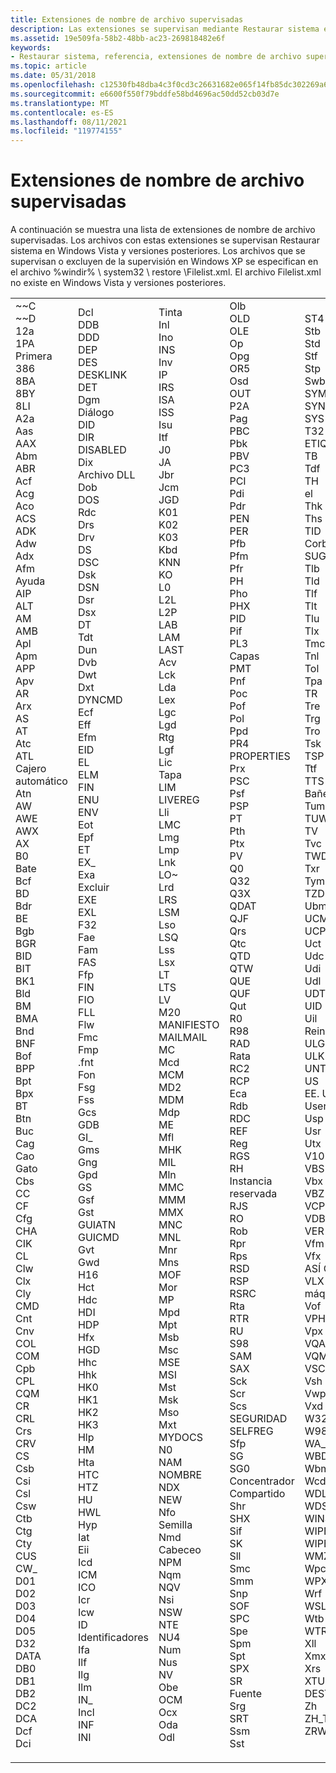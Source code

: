 ```yaml
---
title: Extensiones de nombre de archivo supervisadas
description: Las extensiones se supervisan mediante Restaurar sistema en Windows Vista y versiones posteriores.
ms.assetid: 19e509fa-58b2-48bb-ac23-269818482e6f
keywords:
- Restaurar sistema, referencia, extensiones de nombre de archivo supervisadas
ms.topic: article
ms.date: 05/31/2018
ms.openlocfilehash: c12530fb48dba4c3f0cd3c26631682e065f14fb85dc302269a6337f5eff2ede7
ms.sourcegitcommit: e6600f550f79bddfe58bd4696ac50dd52cb03d7e
ms.translationtype: MT
ms.contentlocale: es-ES
ms.lasthandoff: 08/11/2021
ms.locfileid: "119774155"
---
```

# <a name="monitored-file-name-extensions"></a>Extensiones de nombre de archivo supervisadas

A continuación se muestra una lista de extensiones de nombre de archivo supervisadas. Los archivos con estas extensiones se supervisan Restaurar sistema en Windows Vista y versiones posteriores. Los archivos que se supervisan o excluyen de la supervisión en Windows XP se especifican en el archivo %windir% \\ system32 \\ restore \\Filelist.xml. El archivo Filelist.xml no existe en Windows Vista y versiones posteriores.



<table>
<tbody>
<tr class="odd">
<td><dl> ~~C<br />
~~D<br />
12a<br />
1PA<br />
Primera<br />
386<br />
8BA<br />
8BY<br />
8LI<br />
A2a<br />
Aas<br />
AAX<br />
Abm<br />
ABR<br />
Acf<br />
Acg<br />
Aco<br />
ACS<br />
ADK<br />
Adw<br />
Adx<br />
Afm<br />
Ayuda<br />
AIP<br />
ALT<br />
AM<br />
AMB<br />
Apl<br />
Apm<br />
APP<br />
Apv<br />
AR<br />
Arx<br />
AS<br />
AT<br />
Atc<br />
ATL<br />
Cajero automático<br />
Atn<br />
AW<br />
AWE<br />
AWX<br />
AX<br />
B0<br />
Bate<br />
Bcf<br />
BD<br />
Bdr<br />
BE<br />
Bgb<br />
BGR<br />
BID<br />
BIT<br />
BK1<br />
Bld<br />
BM<br />
BMA<br />
Bnd<br />
BNF<br />
Bof<br />
BPP<br />
Bpt<br />
Bpx<br />
BT<br />
Btn<br />
Buc<br />
Cag<br />
Cao<br />
Gato<br />
Cbs<br />
CC<br />
CF<br />
Cfg<br />
CHA<br />
CIK<br />
CL<br />
Clw<br />
Clx<br />
Cly<br />
CMD<br />
Cnt<br />
Cnv<br />
COL<br />
COM<br />
Cpb<br />
CPL<br />
CQM<br />
CR<br />
CRL<br />
Crs<br />
CRV<br />
CS<br />
Csb<br />
Csi<br />
Csl<br />
Csw<br />
Ctb<br />
Ctg<br />
Cty<br />
CUS<br />
CW_<br />
D01<br />
D02<br />
D03<br />
D04<br />
D05<br />
D32<br />
DATA<br />
DB0<br />
DB1<br />
DB2<br />
DC2<br />
DCA<br />
Dcf<br />
Dci<br />
</dl></td>
<td><dl> Dcl<br />
DDB<br />
DDD<br />
DEP<br />
DES<br />
DESKLINK<br />
DET<br />
Dgm<br />
Diálogo<br />
DID<br />
DIR<br />
DISABLED<br />
Dix<br />
Archivo DLL<br />
Dob<br />
DOS<br />
Rdc<br />
Drs<br />
Drv<br />
DS<br />
DSC<br />
Dsk<br />
DSN<br />
Dsr<br />
Dsx<br />
DT<br />
Tdt<br />
Dun<br />
Dvb<br />
Dwt<br />
Dxt<br />
DYNCMD<br />
Ecf<br />
Eff<br />
Efm<br />
EID<br />
EL<br />
ELM<br />
FIN<br />
ENU<br />
ENV<br />
Eot<br />
Epf<br />
ET<br />
EX_<br />
Exa<br />
Excluir<br />
EXE<br />
EXL<br />
F32<br />
Fae<br />
Fam<br />
FAS<br />
Ffp<br />
FIN<br />
FIO<br />
FLL<br />
Flw<br />
Fmc<br />
Fmp<br />
.fnt<br />
Fon<br />
Fsg<br />
Fss<br />
Gcs<br />
GDB<br />
GI_<br />
Gms<br />
Gng<br />
Gpd<br />
GS<br />
Gsf<br />
Gst<br />
GUIATN<br />
GUICMD<br />
Gvt<br />
Gwd<br />
H16<br />
Hct<br />
Hdc<br />
HDI<br />
HDP<br />
Hfx<br />
HGD<br />
Hhc<br />
Hhk<br />
HK0<br />
HK1<br />
HK2<br />
HK3<br />
Hlp<br />
HM<br />
Hta<br />
HTC<br />
HTZ<br />
HU<br />
HWL<br />
Hyp<br />
Iat<br />
Eii<br />
Icd<br />
ICM<br />
ICO<br />
Icr<br />
Icw<br />
ID<br />
Identificadores<br />
Ifa<br />
Ilf<br />
Ilg<br />
Ilm<br />
IN_<br />
Incl<br />
INF<br />
INI<br />
</dl></td>
<td><dl> Tinta<br />
Inl<br />
Ino<br />
INS<br />
Inv<br />
IP<br />
IRS<br />
ISA<br />
ISS<br />
Isu<br />
Itf<br />
J0<br />
JA<br />
Jbr<br />
Jcm<br />
JGD<br />
K01<br />
K02<br />
K03<br />
Kbd<br />
KNN<br />
KO<br />
L0<br />
L2L<br />
L2P<br />
LAB<br />
LAM<br />
LAST<br />
Acv<br />
Lck<br />
Lda<br />
Lex<br />
Lgc<br />
Lgd<br />
Rtg<br />
Lgf<br />
Lic<br />
Tapa<br />
LIM<br />
LIVEREG<br />
Lli<br />
LMC<br />
Lmg<br />
Lmp<br />
Lnk<br />
LO~<br />
Lrd<br />
LRS<br />
LSM<br />
Lso<br />
LSQ<br />
Lss<br />
Lsx<br />
LT<br />
LTS<br />
LV<br />
M20<br />
MANIFIESTO<br />
MAILMAIL<br />
MC<br />
Mcd<br />
MCM<br />
MD2<br />
MDM<br />
Mdp<br />
ME<br />
Mfl<br />
MHK<br />
MIL<br />
Mln<br />
MMC<br />
MMM<br />
MMX<br />
MNC<br />
MNL<br />
Mnr<br />
Mns<br />
MOF<br />
Mor<br />
MP<br />
Mpd<br />
Mpt<br />
Msb<br />
Msc<br />
MSE<br />
MSI<br />
Mst<br />
Msk<br />
Mso<br />
Mxt<br />
MYDOCS<br />
N0<br />
NAM<br />
NOMBRE<br />
NDX<br />
NEW<br />
Nfo<br />
Semilla<br />
Nmd<br />
Cabeceo<br />
NPM<br />
Nqm<br />
NQV<br />
Nsi<br />
NSW<br />
NTE<br />
NU4<br />
Num<br />
Nus<br />
NV<br />
Obe<br />
OCM<br />
Ocx<br />
Oda<br />
Odl<br />
</dl></td>
<td><dl> Olb<br />
OLD<br />
OLE<br />
Op<br />
Opg<br />
OR5<br />
Osd<br />
OUT<br />
P2A<br />
Pag<br />
PBC<br />
Pbk<br />
PBV<br />
PC3<br />
PCI<br />
Pdi<br />
Pdr<br />
PEN<br />
PER<br />
Pfb<br />
Pfm<br />
Pfr<br />
PH<br />
Pho<br />
PHX<br />
PID<br />
Pif<br />
PL3<br />
Capas<br />
PMT<br />
Pnf<br />
Poc<br />
Pof<br />
Pol<br />
Ppd<br />
PR4<br />
PROPERTIES<br />
Prx<br />
PSC<br />
Psf<br />
PSP<br />
PT<br />
Pth<br />
Ptx<br />
PV<br />
Q0<br />
Q32<br />
Q3X<br />
QDAT<br />
QJF<br />
Qrs<br />
Qtc<br />
QTD<br />
QTW<br />
QUE<br />
QUF<br />
Qut<br />
R0<br />
R98<br />
RAD<br />
Rata<br />
RC2<br />
RCP<br />
Eca<br />
Rdb<br />
RDC<br />
REF<br />
Reg<br />
RGS<br />
RH<br />
Instancia reservada<br />
RJS<br />
RO<br />
Rob<br />
Rpr<br />
Rps<br />
RSD<br />
RSP<br />
RSRC<br />
Rta<br />
RTR<br />
RU<br />
S98<br />
SAM<br />
SAX<br />
Sck<br />
Scr<br />
Scs<br />
SEGURIDAD<br />
SELFREG<br />
Sfp<br />
SG<br />
SG0<br />
Concentrador<br />
Compartido<br />
Shr<br />
SHX<br />
Sif<br />
SK<br />
Sll<br />
Smc<br />
Smm<br />
Snp<br />
SOF<br />
SPC<br />
Spe<br />
Spm<br />
Spt<br />
SPX<br />
SR<br />
Fuente<br />
Srg<br />
SRT<br />
Ssm<br />
Sst<br />
</dl></td>
<td><dl> ST4<br />
Stb<br />
Std<br />
Stf<br />
Stp<br />
Swb<br />
SYM<br />
SYN<br />
SYS<br />
T32<br />
ETIQUETA<br />
TB<br />
Tdf<br />
TH<br />
el<br />
Thk<br />
Ths<br />
TID<br />
Corbata<br />
SUGERENCIA<br />
Tlb<br />
Tld<br />
Tlf<br />
Tlt<br />
Tlu<br />
Tlx<br />
Tmc<br />
Tnl<br />
Tol<br />
Tpa<br />
TR<br />
Tre<br />
Trg<br />
Tro<br />
Tsk<br />
TSP<br />
Ttf<br />
TTS<br />
Bañera<br />
Tum<br />
TUW<br />
TV<br />
Tvc<br />
TWD<br />
Txr<br />
Tym<br />
TZD<br />
Ubm<br />
UCM<br />
UCP<br />
Uct<br />
Udc<br />
Udi<br />
Udl<br />
UDT<br />
UID<br />
Uil<br />
Reino Unido<br />
ULG<br />
ULK<br />
UNT<br />
US<br />
EE. UU.<br />
Userprofile<br />
Usp<br />
Usr<br />
Utx<br />
V10<br />
VBS<br />
Vbx<br />
VBZ<br />
VCPREF<br />
VDB<br />
VER<br />
Vfm<br />
Vfx<br />
ASÍ QUE<br />
VLX<br />
máquina virtual<br />
Vof<br />
VPH<br />
Vpx<br />
VQA<br />
VQM<br />
VSC<br />
Vsh<br />
Vwp<br />
Vxd<br />
W32<br />
W98<br />
WA_<br />
WBD<br />
Wbm<br />
Wcd<br />
WDL<br />
WDS<br />
WINSYS<br />
WIPEINFO<br />
WIPESLACK<br />
WMZ<br />
Wpc<br />
WPX<br />
Wrf<br />
WSL<br />
Wtb<br />
WTR<br />
Xll<br />
Xmx<br />
Xrs<br />
XTU<br />
DESTSENDTOTARGET<br />
Zh<br />
ZH_TW<br />
ZRW<br />
</dl></td>
</tr>
</tbody>
</table>



 

 

 




